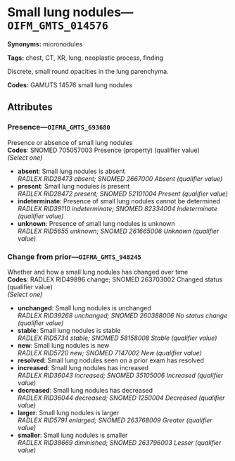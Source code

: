 # Small lung nodules—`OIFM_GMTS_014576`

**Synonyms:** micronodules

**Tags:** chest, CT, XR, lung, neoplastic process, finding

Discrete, small round opacities in the lung parenchyma.

**Codes:** GAMUTS 14576 small lung nodules

## Attributes

### Presence—`OIFMA_GMTS_693680`

Presence or absence of small lung nodules  
**Codes**: SNOMED 705057003 Presence (property) (qualifier value)  
*(Select one)*

- **absent**: Small lung nodules is absent  
_RADLEX RID28473 absent; SNOMED 2667000 Absent (qualifier value)_
- **present**: Small lung nodules is present  
_RADLEX RID28472 present; SNOMED 52101004 Present (qualifier value)_
- **indeterminate**: Presence of small lung nodules cannot be determined  
_RADLEX RID39110 indeterminate; SNOMED 82334004 Indeterminate (qualifier value)_
- **unknown**: Presence of small lung nodules is unknown  
_RADLEX RID5655 unknown; SNOMED 261665006 Unknown (qualifier value)_

### Change from prior—`OIFMA_GMTS_948245`

Whether and how a small lung nodules has changed over time  
**Codes**: RADLEX RID49896 change; SNOMED 263703002 Changed status (qualifier value)  
*(Select one)*

- **unchanged**: Small lung nodules is unchanged  
_RADLEX RID39268 unchanged; SNOMED 260388006 No status change (qualifier value)_
- **stable**: Small lung nodules is stable  
_RADLEX RID5734 stable; SNOMED 58158008 Stable (qualifier value)_
- **new**: Small lung nodules is new  
_RADLEX RID5720 new; SNOMED 7147002 New (qualifier value)_
- **resolved**: Small lung nodules seen on a prior exam has resolved  
- **increased**: Small lung nodules has increased  
_RADLEX RID36043 increased; SNOMED 35105006 Increased (qualifier value)_
- **decreased**: Small lung nodules has decreased  
_RADLEX RID36044 decreased; SNOMED 1250004 Decreased (qualifier value)_
- **larger**: Small lung nodules is larger  
_RADLEX RID5791 enlarged; SNOMED 263768009 Greater (qualifier value)_
- **smaller**: Small lung nodules is smaller  
_RADLEX RID38669 diminished; SNOMED 263796003 Lesser (qualifier value)_